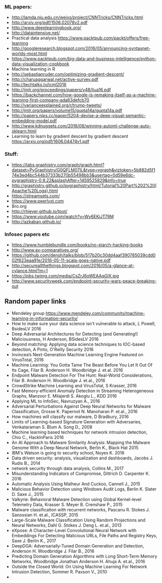 
### ML papers:
* http://lamda.nju.edu.cn/weixs/project/CNNTricks/CNNTricks.html
* http://arxiv.org/pdf/1506.02078v2.pdf
* http://www.deeplearningbook.org/
* http://dataintensive.net/
* Practical data analysis https://www.packtpub.com/packt/offers/free-learning
* http://googleresearch.blogspot.com/2016/05/announcing-syntaxnet-worlds-most.html
* https://www.packtpub.com/big-data-and-business-intelligence/python-data-visualization-cookbook
* Machine learning in R
* http://sebastianruder.com/optimizing-gradient-descent/
* http://charuaggarwal.net/active-survey.pdf
* http://techtalks.tv/icml2016
* http://jmlr.org/proceedings/papers/v48/liua16.pdf
* https://backchannel.com/how-google-is-remaking-itself-as-a-machine-learning-first-company-ada63defcb70
* http://varianceexplained.org/r/trump-tweets/
* http://jmlr.org/papers/volume15/gupta14a/gupta14a.pdf
* http://papers.nips.cc/paper/5204-devise-a-deep-visual-semantic-embedding-model.pdf
* http://www.kdnuggets.com/2016/08/winning-automl-challenge-auto-sklearn.html
* Learning to learn by gradient descent by gradient descent https://arxiv.org/pdf/1606.04474v1.pdf

### Stuff:
* https://labs.graphistry.com/graph/graph.html?dataset=PyGraphistry/G0QFLM07IL&type=vgraph&viztoken=5b882d5f174e3ed4bc544b37333b270b55498bb3&usertag=0d59e6dc-pygraphistry-0.9.22&splashAfter=1459525829&info=true
* http://graphistry.github.io/pygraphistry/html/Tutorial%20Part%202%20(Apache%20Logs).html
* https://streamsets.com/
* https://www.peerlyst.com
* Bro.org
* http://rhiever.github.io/tpot/
* https://www.youtube.com/watch?v=Wy6EKjJT79M
* http://azkaban.github.io/

### Infosec papers etc
* https://www.humblebundle.com/books/no-starch-hacking-books
* http://www.av-comparatives.org/
* https://github.com/densh/talks/blob/517b20c30dd4aaf390785039cdd002f623eaa91e/2016-05-11-scala-goes-native.pdf
* http://secureallthethings.blogspot.com/2016/05/a-glance-at-cylance.html?m=1
* https://pbs.twimg.com/media/CsZrJ6oWEAAqGlX.jpg
* http://www.securityweek.com/endpoint-security-wars-peace-breaking-out


## Random paper links

* Mendeley group https://www.mendeley.com/community/machine-learning-in-information-security/
* How to make sure your data science isn't vulnerable to attack, L Powell, BsidesLV 2016
* Deep Adversarial Architectures for Detecting (and Generating!) Maliciousness, H Anderson, BSidesLV 2016
* Beyond matching: Applying data science techniques to IOC-based detection, A Pinto, O'Reilly Security 2016
* Invincea’s Next-Generation Machine Learning Engine Featured on VirusTotal, 2016
* Machine Learning: You Gotta Tame The Beast Before You Let It Out Of Its Cage, Filar B. Anderson H. Woodbridge J. et.al. 2016
* Endpoint Malware Detection For The Hunt: Real-World Considerations, Filar B. Anderson H. Woodbridge J. et.al., 2016
* CrowdStrike Machine Learning and VirusTotal, S Krasser, 2016
* Fast Memory-efficient Anomaly Detection in Streaming Heterogeneous Graphs, Manzoor E. Milajerdi S. Akoglu L., KDD 2016
* Applying ML to InfoSec, Navruzyan A., 2016
* Adversarial Perturbations Against Deep Neural Networks for Malware Classification, Grosse K. Papernot N. Manoharan P. et.al., 2016
* How machines will classify our malware, D Bradbury, 2016
* Limits of Learning-based Signature Generation with Adversaries, Venkataraman S. Blum A. Song D., 2008
* Machine learning based techniques for network intrusion detection, Chio C., HackInParis 2016
* An AI Approach to Malware Similarity Analysis: Mapping the Malware Genome With a Deep Neural Network, Berlin K., Black Hat 2015
* IBM's Watson is going to security school, Noyes K. 2016
* Data driven security: analysis, visualization and dashboards, Jacobs J. Rudis B., 2014
* network security through data analysis, Collins M., 2017
* Misunderstanding Indicators of Compromise, Dittrich D. Carpenter K. 2016
* Automatic Analysis Using Malheur And Cuckoo, Cannell J., 2015
* Malicious Behavior Detection using Windows Audit Logs, Berlin K. Slater D. Saxe J., 2015
* Valkyrie: Behavioral Malware Detection using Global Kernel-level Telemetry Data, Krasser S. Meyer B. Crenshaw P., 2015
* Malware classification with recurrent networks, Pascanu R. Stokes J. Sanossian H. et.al., ICASSP, 2015
* Large-Scale Malware Classification Using Random Projections and Neural Networks, Dahl G. Stokes J. Deng L. et.al., 2013
* eXpose: A Character-Level Convolutional Neural Network with Embeddings For Detecting Malicious URLs, File Paths and Registry Keys, Saxe J. Berlin K., 2017
* DeepDGA: Adversarially-Tuned Domain Generation and Detection, Anderson H. Woodbridge J. Filar B., 2016
* Predicting Domain Generation Algorithms with Long Short-Term Memory Networks, Woodbridge Jonathan Anderson H. Ahuja A. et.al., 2016
* Outside the Closed World: On Using Machine Learning For Network Intrusion Detection, Sommer R. Paxson V., 2010
* 

